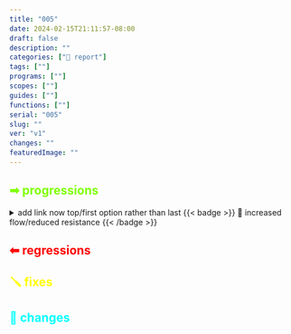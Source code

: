 ```yaml
---
title: "005"
date: 2024-02-15T21:11:57-08:00
draft: false
description: ""
categories: ["📓 report"]
tags: [""]
programs: [""]
scopes: [""]
guides: [""]
functions: [""]
serial: "005"
slug: ""
ver: "v1"
changes: ""
featuredImage: ""
---
```


<style>
details img[alt="Local Image"] {
  margin-top: -20px;
}
</style>

## <span style="color: chartreuse;">➡ progressions</span>

<details>

<summary>add link now top/first option rather than last {{< badge >}}
🌊 increased flow/reduced resistance
{{< /badge >}}</summary>

![Local Image](./img/link.png)

</details>

## <span style="color: red;">⬅ regressions</span>


## <span style="color: yellow;">🪛 fixes</span>

## <span style="color: aqua;">🦋 changes</span>





<!-- scraps
~ ~ ~ ~ ~ ~ ~ ~ ~ ~ ~ ~ ~ ~ ~ ~ ~ ~ ~ ~ ~ ~ ~ ~ ~ ~ ~ ~
~ • ~ • ~ • ~ • ~ • ~ • ~ • ~ • ~ • ~ • ~ • ~ • ~ • ~ •
~ ~ ~ ~ ~ ~ ~ ~ ~ ~ ~ ~ ~ ~ ~ ~ ~ ~ ~ ~ ~ ~ ~ ~ ~ ~ ~ ~

<details>

## <summary style="color: chartreuse;">➡ progressions</summary>

helloj
</details>


summary {
    cursor: pointer;
    font-weight: bold;
    border: 1px solid #ccc;
    padding: 5px;
}

details[open] summary {
    background-color: #f0f0f0;
}


details {
  margin-top: 60px; /* Lower value */
}


<style>
details img {
  margin-top: -20px;
}
</style>

- some order/pattern for ⌄ select + ≕ multi-select items


  <div style="display: flex; justify-content: center; margin-top: -40px; padding:  0;">
      <img src="./img/link.png" alt="Local Image">
    </div>


![](./img/link.png)
<img src="./img/link.png" alt="Local Image" width="800px">

<details>

<summary>See Image</summary>

![Local Image](./img/link.png)

</details>

<details>

<summary>add link now top/first option rather than last</summary>

![Local Image](./img/link.png)

</details>



<details>
    <summary>add link now top/first option rather than last <code>increased flow/reduced resistance</code></summary>

    ![Local Image](./img/link.png)
</details>

<code>increased flow/reduced resistance</code>


-->
